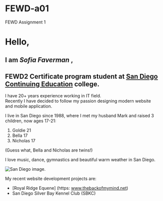 # FEWD-a01
FEWD Assignment 1
# Hello,
## I am **_Sofia Faverman_** ,
## FEWD2 Certificate program student at [San Diego Continuing Education](https://www.sdce.edu) college.

I have 20+ years experience working in IT field.  
Recently I have decided to follow my passion designing modern website and mobile application.

I live in San Diego since 1988, where I met my husband Mark and raised 3 children, now ages 17-21:
1. Goldie 21
2. Bella 17
3. Nicholas 17

(Guess what, Bella and Nicholas are twins!)

I love music, dance, gymnastics and beautiful warm weather in San Diego.

![San Diego image](https://pixabay.com/en/san-diego-california-aerial-view-79567).

My recent website development projects are:
* [Royal Ridge Equene] (https: www.thebackofmymind.net)
* San Diego Silver Bay Kennel Club (SBKC)
